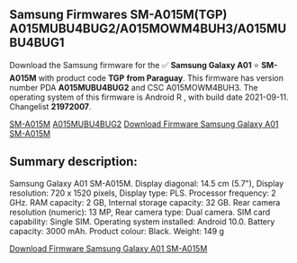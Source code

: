 <h2>Samsung Firmwares SM-A015M(TGP) A015MUBU4BUG2/A015MOWM4BUH3/A015MUBU4BUG1</h2>
Download the Samsung firmware for the ✅ <strong>Samsung Galaxy A01 </strong> ⭐ <strong>SM-A015M</strong> with product code <strong>TGP</strong> <strong> from Paraguay</strong>. This firmware has version number PDA <strong>A015MUBU4BUG2</strong> and CSC A015MOWM4BUH3. The operating system of this firmware is Android R , with build date 2021-09-11. Changelist <strong>21972007</strong>.


[SM-A015M](https://samfirm.shop/samsung/model/SM-A015M)
[A015MUBU4BUG2](https://samfirm.shop/samsung/pda/A015MUBU4BUG2)
[Download Firmware Samsung Galaxy A01 SM-A015M](https://samfirm.shop/samsung/firmware/455769)
<h2>Summary description:</h2>
<p>Samsung Galaxy A01 SM-A015M. Display diagonal: 14.5 cm (5.7"), Display resolution: 720 x 1520 pixels, Display type: PLS. Processor frequency: 2 GHz. RAM capacity: 2 GB, Internal storage capacity: 32 GB. Rear camera resolution (numeric): 13 MP, Rear camera type: Dual camera. SIM card capability: Single SIM. Operating system installed: Android 10.0. Battery capacity: 3000 mAh. Product colour: Black. Weight: 149 g</p>


[Download Firmware Samsung Galaxy A01 SM-A015M](https://samfirm.shop/samsung/firmware/455769)
